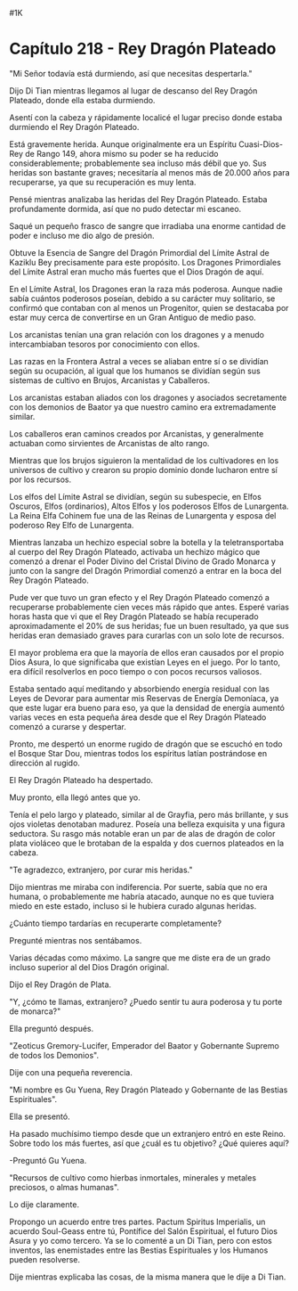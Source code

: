 
#1K 

# Capítulo 218 - Rey Dragón Plateado


"Mi Señor todavía está durmiendo, así que necesitas despertarla."

Dijo Di Tian mientras llegamos al lugar de descanso del Rey Dragón Plateado, donde ella estaba durmiendo.

Asentí con la cabeza y rápidamente localicé el lugar preciso donde estaba durmiendo el Rey Dragón Plateado.

Está gravemente herida. Aunque originalmente era un Espíritu Cuasi-Dios-Rey de Rango 149, ahora mismo su poder se ha reducido considerablemente; probablemente sea incluso más débil que yo. Sus heridas son bastante graves; necesitaría al menos más de 20.000 años para recuperarse, ya que su recuperación es muy lenta.

Pensé mientras analizaba las heridas del Rey Dragón Plateado. Estaba profundamente dormida, así que no pudo detectar mi escaneo.

Saqué un pequeño frasco de sangre que irradiaba una enorme cantidad de poder e incluso me dio algo de presión.

Obtuve la Esencia de Sangre del Dragón Primordial del Límite Astral de Kaziklu Bey precisamente para este propósito. Los Dragones Primordiales del Límite Astral eran mucho más fuertes que el Dios Dragón de aquí.

En el Límite Astral, los Dragones eran la raza más poderosa. Aunque nadie sabía cuántos poderosos poseían, debido a su carácter muy solitario, se confirmó que contaban con al menos un Progenitor, quien se destacaba por estar muy cerca de convertirse en un Gran Antiguo de medio paso.

Los arcanistas tenían una gran relación con los dragones y a menudo intercambiaban tesoros por conocimiento con ellos.

Las razas en la Frontera Astral a veces se aliaban entre sí o se dividían según su ocupación, al igual que los humanos se dividían según sus sistemas de cultivo en Brujos, Arcanistas y Caballeros.

Los arcanistas estaban aliados con los dragones y asociados secretamente con los demonios de Baator ya que nuestro camino era extremadamente similar.

Los caballeros eran caminos creados por Arcanistas, y generalmente actuaban como sirvientes de Arcanistas de alto rango.

Mientras que los brujos siguieron la mentalidad de los cultivadores en los universos de cultivo y crearon su propio dominio donde lucharon entre sí por los recursos.

Los elfos del Límite Astral se dividían, según su subespecie, en Elfos Oscuros, Elfos (ordinarios), Altos Elfos y los poderosos Elfos de Lunargenta. La Reina Elfa Cohinem fue una de las Reinas de Lunargenta y esposa del poderoso Rey Elfo de Lunargenta.

Mientras lanzaba un hechizo especial sobre la botella y la teletransportaba al cuerpo del Rey Dragón Plateado, activaba un hechizo mágico que comenzó a drenar el Poder Divino del Cristal Divino de Grado Monarca y junto con la sangre del Dragón Primordial comenzó a entrar en la boca del Rey Dragón Plateado.

Pude ver que tuvo un gran efecto y el Rey Dragón Plateado comenzó a recuperarse probablemente cien veces más rápido que antes. Esperé varias horas hasta que vi que el Rey Dragón Plateado se había recuperado aproximadamente el 20% de sus heridas; fue un buen resultado, ya que sus heridas eran demasiado graves para curarlas con un solo lote de recursos.

El mayor problema era que la mayoría de ellos eran causados ​​por el propio Dios Asura, lo que significaba que existían Leyes en el juego. Por lo tanto, era difícil resolverlos en poco tiempo o con pocos recursos valiosos.

Estaba sentado aquí meditando y absorbiendo energía residual con las Leyes de Devorar para aumentar mis Reservas de Energía Demoníaca, ya que este lugar era bueno para eso, ya que la densidad de energía aumentó varias veces en esta pequeña área desde que el Rey Dragón Plateado comenzó a curarse y despertar.

Pronto, me despertó un enorme rugido de dragón que se escuchó en todo el Bosque Star Dou, mientras todos los espíritus latían postrándose en dirección al rugido.

El Rey Dragón Plateado ha despertado.

Muy pronto, ella llegó antes que yo.

Tenía el pelo largo y plateado, similar al de Grayfia, pero más brillante, y sus ojos violetas denotaban madurez. Poseía una belleza exquisita y una figura seductora. Su rasgo más notable eran un par de alas de dragón de color plata violáceo que le brotaban de la espalda y dos cuernos plateados en la cabeza.

"Te agradezco, extranjero, por curar mis heridas."

Dijo mientras me miraba con indiferencia. Por suerte, sabía que no era humana, o probablemente me habría atacado, aunque no es que tuviera miedo en este estado, incluso si le hubiera curado algunas heridas.

¿Cuánto tiempo tardarías en recuperarte completamente?

Pregunté mientras nos sentábamos.

Varias décadas como máximo. La sangre que me diste era de un grado incluso superior al del Dios Dragón original.

Dijo el Rey Dragón de Plata.

"Y, ¿cómo te llamas, extranjero? ¿Puedo sentir tu aura poderosa y tu porte de monarca?"

Ella preguntó después.

"Zeoticus Gremory-Lucifer, Emperador del Baator y Gobernante Supremo de todos los Demonios".

Dije con una pequeña reverencia.

"Mi nombre es Gu Yuena, Rey Dragón Plateado y Gobernante de las Bestias Espirituales".

Ella se presentó.

Ha pasado muchísimo tiempo desde que un extranjero entró en este Reino. Sobre todo los más fuertes, así que ¿cuál es tu objetivo? ¿Qué quieres aquí?

-Preguntó Gu Yuena.

"Recursos de cultivo como hierbas inmortales, minerales y metales preciosos, o almas humanas".

Lo dije claramente.

Propongo un acuerdo entre tres partes. Pactum Spiritus Imperialis, un acuerdo Soul-Geass entre tú, Pontífice del Salón Espiritual, el futuro Dios Asura y yo como tercero. Ya se lo comenté a un Di Tian, ​​pero con estos inventos, las enemistades entre las Bestias Espirituales y los Humanos pueden resolverse.

Dije mientras explicaba las cosas, de la misma manera que le dije a Di Tian.